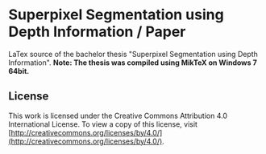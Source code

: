 # Superpixel Segmentation using Depth Information / Paper

LaTex source of the bachelor thesis "Superpixel Segmentation using Depth Information". **Note: The thesis was compiled using MikTeX on Windows 7 64bit.**

## License

This work is licensed under the Creative Commons Attribution 4.0 International License. To view a copy of this license, visit [http://creativecommons.org/licenses/by/4.0/](http://creativecommons.org/licenses/by/4.0/).